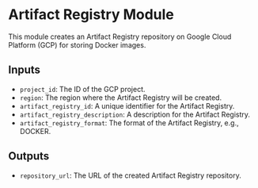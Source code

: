# Artifact Registry Module

This module creates an Artifact Registry repository on Google Cloud Platform (GCP) for storing Docker images.

## Inputs
- `project_id`: The ID of the GCP project.
- `region`: The region where the Artifact Registry will be created.
- `artifact_registry_id`: A unique identifier for the Artifact Registry.
- `artifact_registry_description`: A description for the Artifact Registry.
- `artifact_registry_format`: The format of the Artifact Registry, e.g., DOCKER.

## Outputs
- `repository_url`: The URL of the created Artifact Registry repository. 